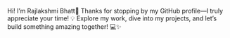 Hi! I’m Rajlakshmi Bhatt🚀 Thanks for stopping by my GitHub profile—I truly appreciate your time! 💡 Explore my work, dive into my projects, and let’s build something amazing together! 💻✨



